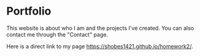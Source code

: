 # Portfolio

This website is about who I am and the projects I've created.  You can also contact me through the "Contact" page.

Here is a direct link to my page https://shobes1421.github.io/homework2/.
